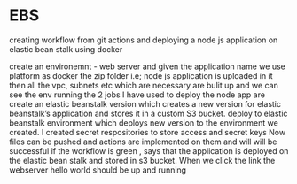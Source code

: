# EBS

creating workflow from git actions and deploying a node js application on elastic bean stalk using docker

create an environemnt - web server and given the application name
we use platform as docker
the zip folder i.e; node js application is uploaded in it
then all the vpc, subnets etc which are necessary are bulit up and we can see the env running
the 2 jobs I have used to deploy the node app are
create an elastic beanstalk version which creates a new version for elastic beanstalk’s application and stores it in a custom S3 bucket.
deploy to elastic beanstalk environment which deploys new version to the environment we created.
I created secret respositories to store access and secret keys
Now files can be pushed and actions are implemented on them and will will be successful if the workflow is green , says that the application is deployed on the elastic bean stalk and stored in s3 bucket.
When we click the link the webserver hello world should be up and running

